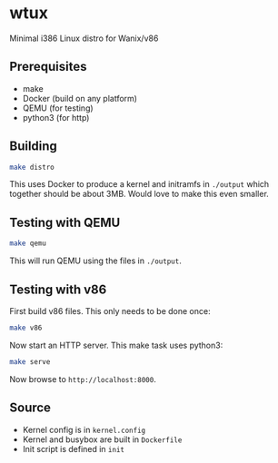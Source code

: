 # wtux

Minimal i386 Linux distro for Wanix/v86

## Prerequisites 

* make
* Docker (build on any platform)
* QEMU (for testing)
* python3 (for http)

## Building

```sh
make distro
```

This uses Docker to produce a kernel and initramfs in `./output` which together should be about 3MB. Would love to make this even smaller.

## Testing with QEMU

```sh
make qemu
```

This will run QEMU using the files in `./output`. 

## Testing with v86

First build v86 files. This only needs to be done once:

```sh
make v86
```

Now start an HTTP server. This make task uses python3:

```sh
make serve
```

Now browse to `http://localhost:8000`.

## Source

* Kernel config is in `kernel.config`
* Kernel and busybox are built in `Dockerfile`
* Init script is defined in `init`